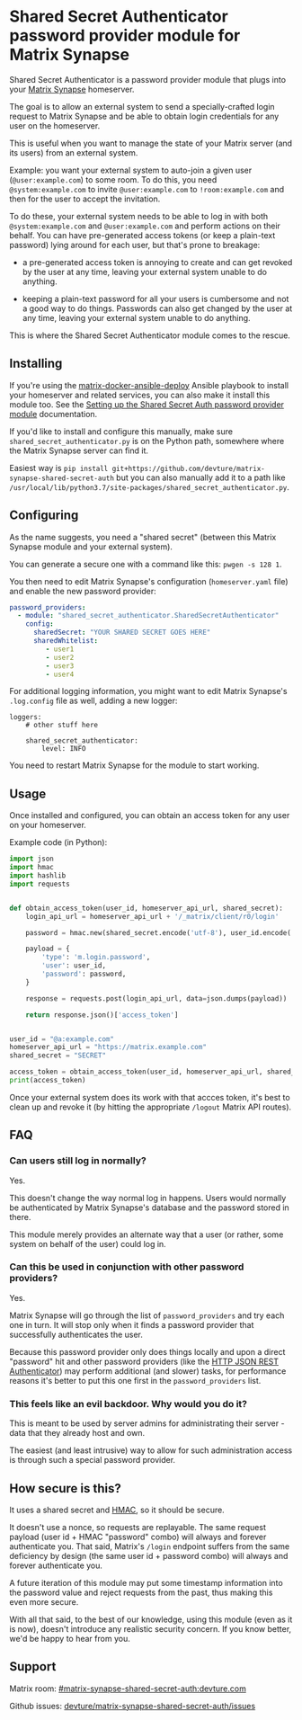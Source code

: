 # Shared Secret Authenticator password provider module for Matrix Synapse

Shared Secret Authenticator is a password provider module that plugs into your [Matrix Synapse](https://github.com/matrix-org/synapse) homeserver.

The goal is to allow an external system to send a specially-crafted login request to Matrix Synapse and be able to obtain login credentials for any user on the homeserver.

This is useful when you want to manage the state of your Matrix server (and its users) from an external system.

Example: you want your external system to auto-join a given user (`@user:example.com`) to some room. To do this, you need `@system:example.com` to invite `@user:example.com` to `!room:example.com` and then for the user to accept the invitation.

To do these, your external system needs to be able to log in with both `@system:example.com` and `@user:example.com` and perform actions on their behalf. You can have pre-generated access tokens (or keep a plain-text password) lying around for each user, but that's prone to breakage:

- a pre-generated access token is annoying to create and can get revoked by the user at any time, leaving your external system unable to do anything.

- keeping a plain-text password for all your users is cumbersome and not a good way to do things. Passwords can also get changed by the user at any time, leaving your external system unable to do anything.

This is where the Shared Secret Authenticator module comes to the rescue.


## Installing

If you're using the [matrix-docker-ansible-deploy](https://github.com/spantaleev/matrix-docker-ansible-deploy) Ansible playbook to install your homeserver and related services, you can also make it install this module too. See the [Setting up the Shared Secret Auth password provider module](https://github.com/spantaleev/matrix-docker-ansible-deploy/blob/master/docs/configuring-playbook-shared-secret-auth.md) documentation.

If you'd like to install and configure this manually, make sure `shared_secret_authenticator.py` is on the Python path, somewhere where the Matrix Synapse server can find it.

Easiest way is `pip install git+https://github.com/devture/matrix-synapse-shared-secret-auth` but you can also manually add it to a path like `/usr/local/lib/python3.7/site-packages/shared_secret_authenticator.py`.


## Configuring

As the name suggests, you need a "shared secret" (between this Matrix Synapse module and your external system).

You can generate a secure one with a command like this: `pwgen -s 128 1`.

You then need to edit Matrix Synapse's configuration (`homeserver.yaml` file) and enable the new password provider:

```yaml
password_providers:
  - module: "shared_secret_authenticator.SharedSecretAuthenticator"
    config:
      sharedSecret: "YOUR SHARED SECRET GOES HERE"
      sharedWhitelist:
         - user1
         - user2
         - user3
         - user4

```

For additional logging information, you might want to edit Matrix Synapse's `.log.config` file as well, adding a new logger:

```
loggers:
    # other stuff here

    shared_secret_authenticator:
        level: INFO
```

You need to restart Matrix Synapse for the module to start working.


## Usage

Once installed and configured, you can obtain an access token for any user on your homeserver.

Example code (in Python):

```python
import json
import hmac
import hashlib
import requests


def obtain_access_token(user_id, homeserver_api_url, shared_secret):
    login_api_url = homeserver_api_url + '/_matrix/client/r0/login'

    password = hmac.new(shared_secret.encode('utf-8'), user_id.encode('utf-8'), hashlib.sha512).hexdigest()

    payload = {
        'type': 'm.login.password',
        'user': user_id,
        'password': password,
    }

    response = requests.post(login_api_url, data=json.dumps(payload))

    return response.json()['access_token']


user_id = "@a:example.com"
homeserver_api_url = "https://matrix.example.com"
shared_secret = "SECRET"

access_token = obtain_access_token(user_id, homeserver_api_url, shared_secret)
print(access_token)
```

Once your external system does its work with that accces token, it's best to clean up and revoke it (by hitting the appropriate `/logout` Matrix API routes).


## FAQ

### Can users still log in normally?

Yes.

This doesn't change the way normal log in happens.
Users would normally be authenticated by Matrix Synapse's database and the password stored in there.

This module merely provides an alternate way that a user (or rather, some system on behalf of the user) could log in.


### Can this be used in conjunction with other password providers?

Yes.

Matrix Synapse will go through the list of `password_providers` and try each one in turn.
It will stop only when it finds a password provider that successfully authenticates the user.

Because this password provider only does things locally and upon a direct "password" hit and other password providers (like the [HTTP JSON REST Authenticator](https://github.com/kamax-io/matrix-synapse-rest-auth)) may perform additional (and slower) tasks, for performance reasons it's better to put this one first in the `password_providers` list.


### This feels like an evil backdoor. Why would you do it?

This is meant to be used by server admins for administrating their server - data that they already host and own.

The easiest (and least intrusive) way to allow for such administration access is through such a special password provider.


## How secure is this?

It uses a shared secret and [HMAC](https://en.wikipedia.org/wiki/HMAC), so it should be secure.

It doesn't use a nonce, so requests are replayable. The same request payload (user id + HMAC "password" combo) will always and forever authenticate you. That said, Matrix's `/login` endpoint suffers from the same deficiency by design (the same user id + password combo) will always and forever authenticate you.

A future iteration of this module may put some timestamp information into the password value and reject requests from the past, thus making this even more secure.

With all that said, to the best of our knowledge, using this module (even as it is now), doesn't introduce any realistic security concern. If you know better, we'd be happy to hear from you.


## Support

Matrix room: [#matrix-synapse-shared-secret-auth:devture.com](https://matrix.to/#/#matrix-synapse-shared-secret-auth:devture.com)

Github issues: [devture/matrix-synapse-shared-secret-auth/issues](https://github.com/devture/matrix-synapse-shared-secret-auth/issues)

